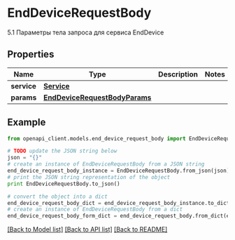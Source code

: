 # EndDeviceRequestBody

5.1 Параметры тела запроса для сервиса EndDevice

## Properties
Name | Type | Description | Notes
------------ | ------------- | ------------- | -------------
**service** | [**Service**](Service.md) |  | 
**params** | [**EndDeviceRequestBodyParams**](EndDeviceRequestBodyParams.md) |  | 

## Example

```python
from openapi_client.models.end_device_request_body import EndDeviceRequestBody

# TODO update the JSON string below
json = "{}"
# create an instance of EndDeviceRequestBody from a JSON string
end_device_request_body_instance = EndDeviceRequestBody.from_json(json)
# print the JSON string representation of the object
print EndDeviceRequestBody.to_json()

# convert the object into a dict
end_device_request_body_dict = end_device_request_body_instance.to_dict()
# create an instance of EndDeviceRequestBody from a dict
end_device_request_body_form_dict = end_device_request_body.from_dict(end_device_request_body_dict)
```
[[Back to Model list]](../README.md#documentation-for-models) [[Back to API list]](../README.md#documentation-for-api-endpoints) [[Back to README]](../README.md)


